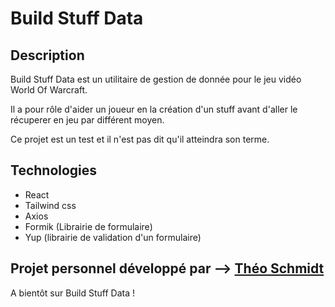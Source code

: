 # Build Stuff Data

## Description
Build Stuff Data est un utilitaire de gestion de donnée pour le jeu vidéo World Of Warcraft.

Il a pour rôle d'aider un joueur en la création d'un stuff avant d'aller le récuperer en jeu par différent moyen.

Ce projet est un test et il n'est pas dit qu'il atteindra son terme.

## Technologies
* React
* Tailwind css
* Axios
* Formik (Librairie de formulaire)
* Yup (librairie de validation d'un formulaire)

## Projet personnel développé par --> [Théo Schmidt](https://github.com/Rocknologie)

A bientôt sur Build Stuff Data !
